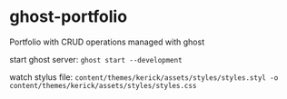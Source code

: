 # ghost-portfolio
Portfolio with CRUD operations managed with ghost

start ghost server:
``ghost start --development``

watch stylus file:
``content/themes/kerick/assets/styles/styles.styl -o content/themes/kerick/assets/styles/styles.css``
